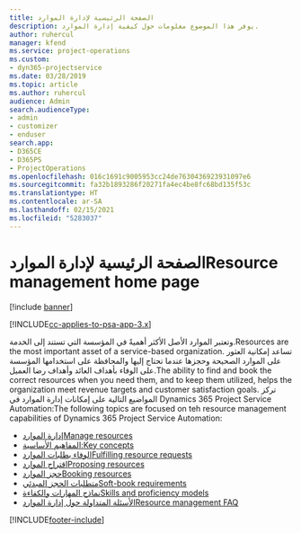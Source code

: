 ```yaml
---
title: الصفحة الرئيسية لإدارة الموارد
description: يوفر هذا الموضوع معلومات حول كيفية إدارة الموارد.
author: ruhercul
manager: kfend
ms.service: project-operations
ms.custom:
- dyn365-projectservice
ms.date: 03/28/2019
ms.topic: article
ms.author: ruhercul
audience: Admin
search.audienceType:
- admin
- customizer
- enduser
search.app:
- D365CE
- D365PS
- ProjectOperations
ms.openlocfilehash: 016c1691c9005953cc24de7630436923931097e6
ms.sourcegitcommit: fa32b1893286f20271fa4ec4be8fc68bd135f53c
ms.translationtype: HT
ms.contentlocale: ar-SA
ms.lasthandoff: 02/15/2021
ms.locfileid: "5283037"
---
```

# <a name="resource-management-home-page"></a><span data-ttu-id="dcc14-103">الصفحة الرئيسية لإدارة الموارد</span><span class="sxs-lookup"><span data-stu-id="dcc14-103">Resource management home page</span></span>

[!include [banner](../includes/psa-now-project-operations.md)]

[!INCLUDE[cc-applies-to-psa-app-3.x](../includes/cc-applies-to-psa-app-3x.md)]

<span data-ttu-id="dcc14-104">وتعتبر الموارد الأصل الأكثر أهميةً في المؤسسة التي تستند إلى الخدمة.</span><span class="sxs-lookup"><span data-stu-id="dcc14-104">Resources are the most important asset of a service-based organization.</span></span> <span data-ttu-id="dcc14-105">تساعد إمكانية العثور على الموارد الصحيحة وحجزها عندما تحتاج إليها والمحافظة على استخدامها المؤسسة على الوفاء بأهداف العائد وأهداف رضا العميل.</span><span class="sxs-lookup"><span data-stu-id="dcc14-105">The ability to find and book the correct resources when you need them, and to keep them utilized, helps the organization meet revenue targets and customer satisfaction goals.</span></span> <span data-ttu-id="dcc14-106">تركز المواضيع التالية على إمكانات إدارة الموارد في Dynamics 365 Project Service Automation:</span><span class="sxs-lookup"><span data-stu-id="dcc14-106">The following topics are focused on teh resource management capabilities of Dynamics 365 Project Service Automation:</span></span>

- [<span data-ttu-id="dcc14-107">إدارة الموارد</span><span class="sxs-lookup"><span data-stu-id="dcc14-107">Manage resources</span></span>](manage-resources.md)
- [<span data-ttu-id="dcc14-108">المفاهيم الأساسية:</span><span class="sxs-lookup"><span data-stu-id="dcc14-108">Key concepts</span></span>](reports-key-concepts.md)
- [<span data-ttu-id="dcc14-109">الوفاء بطلبات الموارد</span><span class="sxs-lookup"><span data-stu-id="dcc14-109">Fulfilling resource requests</span></span>](resource-management-fulfill-requests.md)
- [<span data-ttu-id="dcc14-110">اقتراح الموارد</span><span class="sxs-lookup"><span data-stu-id="dcc14-110">Proposing resources</span></span>](resource-management-propose-resources.md)
- [<span data-ttu-id="dcc14-111">حجز الموارد</span><span class="sxs-lookup"><span data-stu-id="dcc14-111">Booking resources</span></span>](resource-management-book-resources-scheduleboard.md)
- [<span data-ttu-id="dcc14-112">متطلبات الحجز المبدئي</span><span class="sxs-lookup"><span data-stu-id="dcc14-112">Soft-book requirements</span></span>](resource-management-softbook-requirements.md)
- [<span data-ttu-id="dcc14-113">نماذج المهارات والكفاءة</span><span class="sxs-lookup"><span data-stu-id="dcc14-113">Skills and proficiency models</span></span>](resource-management-skills-proficiency.md)
- [<span data-ttu-id="dcc14-114">الأسئلة المتداولة حول إدارة الموارد</span><span class="sxs-lookup"><span data-stu-id="dcc14-114">Resource management FAQ</span></span>](resource-management-faq.md)


[!INCLUDE[footer-include](../includes/footer-banner.md)]